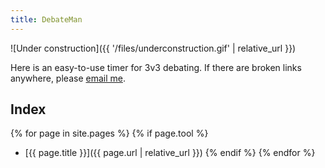 ```yaml
---
title: DebateMan
---
```


![Under construction]({{ '/files/underconstruction.gif' | relative_url }})

Here is an easy-to-use timer for 3v3 debating. If there are broken links anywhere, please [email me](mailto:nhtnhanbn@gmail.com).

## Index

{% for page in site.pages %}
  {% if page.tool %}
- [{{ page.title }}]({{ page.url | relative_url }})
  {% endif %}
{% endfor %}